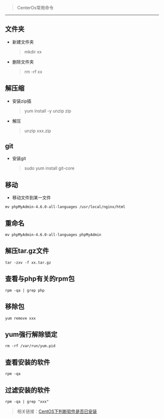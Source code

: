 > CenterOs常用命令

---
## 文件夹

- 新建文件夹 

  > mkdir xx

- 删除文件夹 
  
  > rm -rf  xx

## 解压缩

- 安装zip插
 
  > yum install -y unzip zip

- 解压
  
  > unzip xxx.zip

## git

- 安装git
  
  > sudo yum install git-core

## 移动

- 移动文件到某一文件

```
mv phpMyAdmin-4.6.0-all-languages /usr/local/nginx/html
```

## 重命名

```
mv phpMyAdmin-4.6.0-all-languages phpMyAdmin
```

## 解压tar.gz文件

```
tar -zxv -f xx.tar.gz
```

## 查看与php有关的rpm包

```
rpm -qa | grep php
```

## 移除包

```
yum remove xxx
```

## yum强行解除锁定

```
rm -rf /var/run/yum.pid

```
## 查看安装的软件

```
rpm -qa
```

## 过滤安装的软件

```
rpm -qa | grep "xxx"
```
> 相关链接：[CentOS下判断软件是否已安装](http://www.centoscn.com/CentOS/Intermediate/2015/0423/5248.html)
